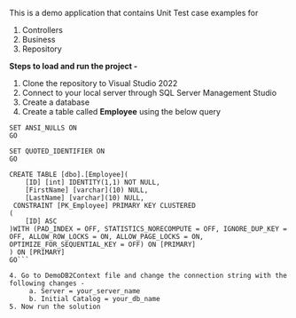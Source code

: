 This is a demo application that contains Unit Test case examples for
1. Controllers
2. Business
3. Repository

**Steps to load and run the project -**
1. Clone the repository to Visual Studio 2022
2. Connect to your local server through SQL Server Management Studio
3. Create a database
4. Create a table called **Employee** using the below query

```/****** Object:  Table [dbo].[Employee]    Script Date: 8/17/2023 2:58:38 PM ******/
SET ANSI_NULLS ON
GO

SET QUOTED_IDENTIFIER ON
GO

CREATE TABLE [dbo].[Employee](
	[ID] [int] IDENTITY(1,1) NOT NULL,
	[FirstName] [varchar](10) NULL,
	[LastName] [varchar](10) NULL,
 CONSTRAINT [PK_Employee] PRIMARY KEY CLUSTERED 
(
	[ID] ASC
)WITH (PAD_INDEX = OFF, STATISTICS_NORECOMPUTE = OFF, IGNORE_DUP_KEY = OFF, ALLOW_ROW_LOCKS = ON, ALLOW_PAGE_LOCKS = ON, OPTIMIZE_FOR_SEQUENTIAL_KEY = OFF) ON [PRIMARY]
) ON [PRIMARY]
GO```

4. Go to DemoDB2Context file and change the connection string with the following changes -
     a. Server = your_server_name
     b. Initial Catalog = your_db_name
5. Now run the solution
